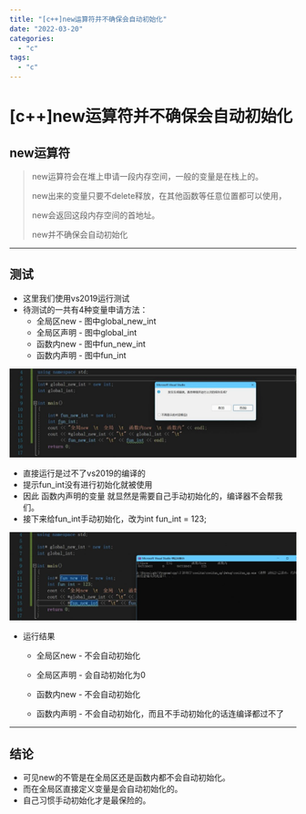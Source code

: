 ```yaml
---
title: "[c++]new运算符并不确保会自动初始化"
date: "2022-03-20"
categories: 
  - "c"
tags: 
  - "c"
---
```

# [c++]new运算符并不确保会自动初始化

## new运算符

> new运算符会在堆上申请一段内存空间，一般的变量是在栈上的。
> 
> new出来的变量只要不delete释放，在其他函数等任意位置都可以使用，
> 
> new会返回这段内存空间的首地址。
> 
> new并不确保会自动初始化

* * *

## 测试

- 这里我们使用vs2019运行测试
- 待测试的一共有4种变量申请方法：
    - 全局区new - 图中global\_new\_int
    - 全局区声明 - 图中global\_int
    - 函数内new - 图中fun\_new\_int
    - 函数内声明 - 图中fun\_int

![](images/81f18b04454db5971b5c3aa4af585662_2403400-20210720211018325-143683349-1024x318.jpg)

- 直接运行是过不了vs2019的编译的
- 提示fun\_int没有进行初始化就被使用
- 因此 函数内声明的变量 就显然是需要自己手动初始化的，编译器不会帮我们。
- 接下来给fun\_int手动初始化，改为int fun\_int = 123;

![](images/34eaaaa566391af5edd27ea72b6d1f03_2403400-20210720212321554-1277556078-1024x315.jpg)

- 运行结果
    
    - 全局区new - 不会自动初始化
    
    - 全局区声明 - 会自动初始化为0
    - 函数内new - 不会自动初始化
    - 函数内声明 - 不会自动初始化，而且不手动初始化的话连编译都过不了

* * *

## 结论

- 可见new的不管是在全局区还是函数内都不会自动初始化。
- 而在全局区直接定义变量是会自动初始化的。
- 自己习惯手动初始化才是最保险的。
